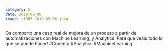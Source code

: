 ```yaml
--- 
category: A 
date: 2018-09-06 
image: /1385_2018-09-06.jpeg 
--- 
```


Os comparto una caso real de mejora de un proceso a partir de automatizaciones con Machine Learning, y Analytics ¡Para que veáis todo lo que se puede hacer! #Conento #Analytics #MachineLearning